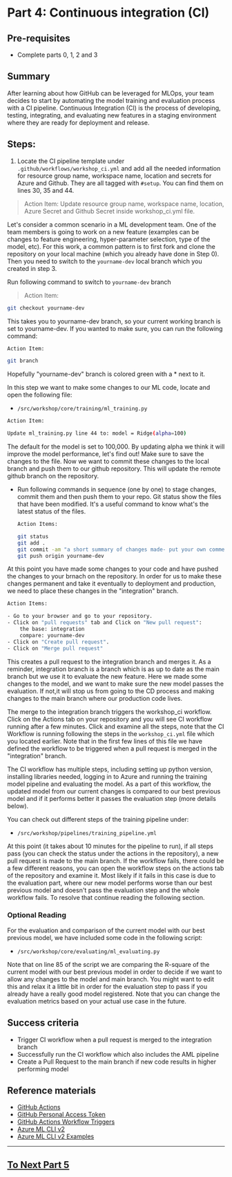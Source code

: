# Part 4: Continuous integration (CI)

## Pre-requisites
- Complete parts 0, 1, 2 and 3

## Summary
After learning about how GitHub can be leveraged for MLOps, your team decides to start by automating the model training and evaluation process with a CI pipeline. Continuous Integration (CI) is the process of developing, testing, integrating, and evaluating new features in a staging environment where they are ready for deployment and release. 

## Steps:

1. Locate the CI pipeline template under ```.github/workflows/workshop_ci.yml``` and add all the needed information for resource group name, workspace name, location and secrets for Azure and Github. They are all tagged with ```#setup```. You can find them on lines 30, 35 and 44. 

> Action Item: 
> Update resource group name, workspace name, location, Azure Secret and Github Secret inside workshop_ci.yml file.

  Let's consider a common scenario in a ML development team. One of the team members is going to work on a new feature (examples can be changes to feature engineering, hyper-parameter selection, type of the model, etc). For this work, a common pattern is to first fork and clone the repository on your local machine (which you already have done in Step 0).  Then you need to switch to the ```yourname-dev``` local branch which you created in step 3.


Run following command to switch to ```yourname-dev``` branch

> Action Item:
```bash
git checkout yourname-dev
```

This takes you to yourname-dev branch, so your current working branch is set to yourname-dev. If you wanted to make sure, you can run the following command:
    
```bash
Action Item:

git branch
```
Hopefully "yourname-dev" branch is colored green with a * next to it.

In this step we want to make some changes to our ML code, locate and open the following file:

-  ```/src/workshop/core/training/ml_training.py```


```bash
Action Item: 

Update ml_training.py line 44 to: model = Ridge(alpha=100)
```
The default for the model is set to 100,000. By updating alpha we think it will improve the model performance, let's find out! Make sure to save the changes to the file. Now we want to commit these changes to the local branch and push them to our github repository. This will update the remote github branch on the repository.

- Run following commands in sequence (one by one) to stage changes, commit them and then push them to your repo. Git status show the files that have been modified. It's a useful command to know what's the latest status of the files.
    ```bash
    Action Items:

    git status
    git add .
    git commit -am "a short summary of changes made- put your own comments here"
    git push origin yourname-dev
    ```
At this point you have made some changes to your code and have pushed the changes to your brnach on the repository. In order for us to make these changes permanent and take it eventually to deployment and production, we need to place these changes in the "integration" branch.

```bash 
Action Items:

- Go to your browser and go to your repository. 
- Click on "pull requests" tab and Click on "New pull request": 
    the base: integration 
    compare: yourname-dev
- Click on "Create pull request".
- Click on "Merge pull request"
```

This creates a pull request to the integration branch and merges it. As a reminder, integration branch is a branch which is as up to date as the main branch but we use it to evaluate the new feature. Here we made some changes to the model, and we want to make sure the new model passes the evaluation. If not,it will stop us from going to the CD process and making changes to the main branch where our production code lives.

The merge to the integration branch triggers the workshop_ci workflow. Click on the Actions tab on your repository and you will see CI workflow running after a few minutes. Click and examine all the steps, note that the CI Workflow is running following the steps in the ```workshop_ci.yml``` file which you located earlier. Note that in the first few lines of this file we have defined the workflow to be triggered when a pull request is merged in the "integration" branch.

The CI workflow has multiple steps, including setting up python version, installing libraries needed, logging in to Azure and running the training model pipeline and evaluating the model. As a part of this workflow, the updated model from our current changes is compared to our best previous model and if it performs better it passes the evaluation step (more details below).

You can check out different steps of the training pipeline under:

- ```/src/workshop/pipelines/training_pipeline.yml```

At this point (it takes about 10 minutes for the pipeline to run), if all steps pass (you can check the status under the actions in the repository), a new pull request is made to the main branch. If the workflow fails, there could be a few different reasons, you can open the workflow steps on the actions tab of the repository and examine it. Most likely if it fails in this case is due to the evaluation part, where our new model performs worse than our best previous model and doesn't pass the evaluation step and the whole workflow fails. To resolve that continue reading the following section.

### Optional Reading
For the evaluation and comparison of the current model with our best previous model, we have included some code in the following script:

- ```/src/workshop/core/evaluating/ml_evaluating.py```

Note that on line 85 of the script we are comparing the R-square of the current model with our best previous model in order to decide if we want to allow any changes to the model and main branch. You might want to edit this and relax it a little bit in order for the evaluation step to pass if you already have a really good model registered. Note that you can change the evaluation metrics based on your actual use case in the future.


## Success criteria

- Trigger CI workflow when a pull request is merged to the integration branch
- Successfully run the CI workflow which also includes the AML pipeline
- Create a Pull Request to the main branch if new code results in higher performing model

## Reference materials

- [GitHub Actions](https://github.com/features/actions)
- [GitHub Personal Access Token](https://docs.github.com/en/authentication/keeping-your-account-and-data-secure/creating-a-personal-access-token#creating-a-token)
- [GitHub Actions Workflow Triggers](https://docs.github.com/en/actions/using-workflows/events-that-trigger-workflows)
- [Azure ML CLI v2](https://docs.microsoft.com/en-us/azure/machine-learning/how-to-train-cli)
- [Azure ML CLI v2 Examples](https://github.com/Azure/azureml-examples/tree/main/cli)

---

## [To Next Part 5](part_5.md)

